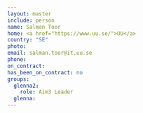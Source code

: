 ```yaml
---
layout: master
include: person
name: Salman Toor
home: <a href="https://www.uu.se/">UU</a>
country: "SE"
photo:
email: salman.toor@it.uu.se
phone:
on_contract:
has_been_on_contract: no
groups:
  glenna2:
    role: Aim3 Leader
  glenna:
---
```

